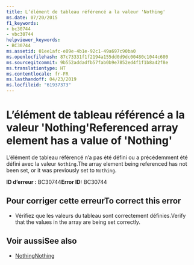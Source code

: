 ```yaml
---
title: L’élément de tableau référencé a la valeur 'Nothing'
ms.date: 07/20/2015
f1_keywords:
- bc30744
- vbc30744
helpviewer_keywords:
- BC30744
ms.assetid: 01ee1afc-e09e-4b1e-92c1-49a697c90ba0
ms.openlocfilehash: 87c73331f1f2194a155dd0d9dc00480c1044c600
ms.sourcegitcommit: 9b552addadfb57fab0b9e7852ed4f1f1b8a42f8e
ms.translationtype: HT
ms.contentlocale: fr-FR
ms.lasthandoff: 04/23/2019
ms.locfileid: "61937373"
---
```

# <a name="referenced-array-element-has-a-value-of-nothing"></a><span data-ttu-id="59df5-102">L’élément de tableau référencé a la valeur 'Nothing'</span><span class="sxs-lookup"><span data-stu-id="59df5-102">Referenced array element has a value of 'Nothing'</span></span>
<span data-ttu-id="59df5-103">L’élément de tableau référencé n’a pas été défini ou a précédemment été défini avec la valeur `Nothing`.</span><span class="sxs-lookup"><span data-stu-id="59df5-103">The array element being referenced has not been set, or it was previously set to `Nothing`.</span></span>  
  
 <span data-ttu-id="59df5-104">**ID d’erreur :** BC30744</span><span class="sxs-lookup"><span data-stu-id="59df5-104">**Error ID:** BC30744</span></span>  
  
## <a name="to-correct-this-error"></a><span data-ttu-id="59df5-105">Pour corriger cette erreur</span><span class="sxs-lookup"><span data-stu-id="59df5-105">To correct this error</span></span>  
  
- <span data-ttu-id="59df5-106">Vérifiez que les valeurs du tableau sont correctement définies.</span><span class="sxs-lookup"><span data-stu-id="59df5-106">Verify that the values in the array are being set correctly.</span></span>  
  
## <a name="see-also"></a><span data-ttu-id="59df5-107">Voir aussi</span><span class="sxs-lookup"><span data-stu-id="59df5-107">See also</span></span>

- [<span data-ttu-id="59df5-108">Nothing</span><span class="sxs-lookup"><span data-stu-id="59df5-108">Nothing</span></span>](../../visual-basic/language-reference/nothing.md)
